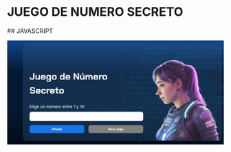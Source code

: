 <h1>JUEGO DE NUMERO SECRETO</h1>
## JAVASCRIPT

![juegoNSecreto](https://raw.githubusercontent.com/AnaFzCz/JuegoDeNumeroSecreto/main/juegoNSecreto.png)

